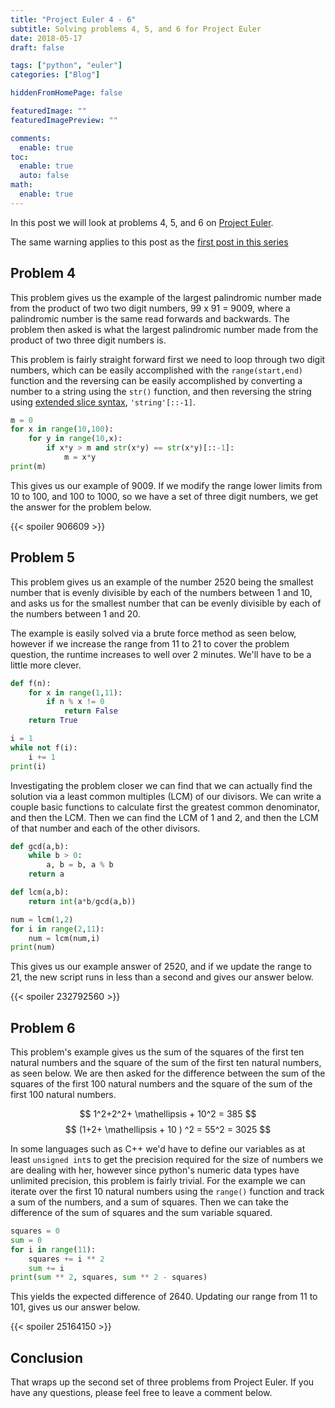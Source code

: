 ```yaml
---
title: "Project Euler 4 - 6"
subtitle: Solving problems 4, 5, and 6 for Project Euler
date: 2018-05-17
draft: false

tags: ["python", "euler"]
categories: ["Blog"]

hiddenFromHomePage: false

featuredImage: ""
featuredImagePreview: ""

comments:
  enable: true
toc:
  enable: true
  auto: false
math:
  enable: true
---
```


In this post we will look at problems 4, 5, and 6 on [Project Euler](https://projecteuler.net).
<!--more-->

The same warning applies to this post as the [first post in this series](/blog/project-euler-1-3/#warning)

## Problem 4

This problem gives us the example of the largest palindromic number made from the product of two two digit numbers, 99 x 91 = 9009, where a palindromic number is the same read forwards and backwards. The problem then asked is what the largest palindromic number made from the product of two three digit numbers is.

This problem is fairly straight forward first we need to loop through two digit numbers, which can be easily accomplished with the `range(start,end)` function and the reversing can be easily accomplished by converting a number to a string using the `str()` function, and then reversing the string using [extended slice syntax](https://docs.python.org/2/whatsnew/2.3.html#extended-slices), `'string'[::-1]`.

```python
m = 0
for x in range(10,100):
    for y in range(10,x):
        if x*y > m and str(x*y) == str(x*y)[::-1]:
            m = x*y
print(m)
```

This gives us our example of 9009. If we modify the range lower limits from 10 to 100, and 100 to 1000, so we have a set of three digit numbers, we get the answer for the problem below.

{{< spoiler 906609 >}}

## Problem 5

This problem gives us an example of the number 2520 being the smallest number that is evenly divisible by each of the numbers between 1 and 10, and asks us for the smallest number that can be evenly divisible by each of the numbers between 1 and 20.

The example is easily solved via a brute force method as seen below, however if we increase the range from 11 to 21 to cover the problem question, the runtime increases to well over 2 minutes. We'll have to be a little more clever.

```python
def f(n):
    for x in range(1,11):
        if n % x != 0
            return False
    return True

i = 1
while not f(i):
    i += 1
print(i)
```

Investigating the problem closer we can find that we can actually find the solution via a least common multiples (LCM) of our divisors. We can write a couple basic functions to calculate first the greatest common denominator, and then the LCM. Then we can find the LCM of 1 and 2, and then the LCM of that number and each of the other divisors.

```python
def gcd(a,b):
    while b > 0:
        a, b = b, a % b
    return a

def lcm(a,b):
    return int(a*b/gcd(a,b))

num = lcm(1,2)
for i in range(2,11):
    num = lcm(num,i)
print(num)
```

This gives us our example answer of 2520, and if we update the range to 21, the new script runs in less than a second and gives our answer below.

{{< spoiler 232792560 >}}

## Problem 6

This problem's example gives us the sum of the squares of the first ten natural numbers and the square of the sum of the first ten natural numbers, as seen below. We are then asked for the difference between the sum of the squares of the first 100 natural numbers and the square of the sum of the first 100 natural numbers.

$$
1^2+2^2+ \mathellipsis + 10^2 = 385
$$
$$
(1+2+ \mathellipsis + 10 ) ^2 = 55^2 = 3025
$$

In some languages such as C++ we'd have to define our variables as at least `unsigned int`s to get the precision required for the size of numbers we are dealing with her, however since python's numeric data types have unlimited precision, this problem is fairly trivial. For the example we can iterate over the first 10 natural numbers using the `range()` function and track a sum of the numbers, and a sum of squares. Then we can take the difference of the sum of squares and the sum variable squared.

```python
squares = 0
sum = 0
for i in range(11):
    squares += i ** 2
    sum += i
print(sum ** 2, squares, sum ** 2 - squares)
```

This yields the expected difference of 2640. Updating our range from 11 to 101, gives us our answer below.

{{< spoiler 25164150 >}}

## Conclusion

That wraps up the second set of three problems from Project Euler. If you have any questions, please feel free to leave a comment below.
